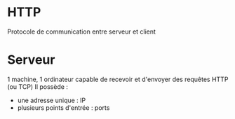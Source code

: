 # HTTP
Protocole de communication entre serveur et client

# Serveur
1 machine, 1 ordinateur capable de recevoir et d'envoyer des requêtes HTTP (ou TCP)
Il possède : 
- une adresse unique : IP
- plusieurs points d'entrée : ports
